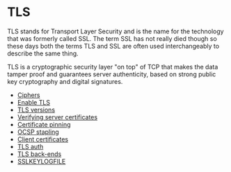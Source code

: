 # TLS

TLS stands for Transport Layer Security and is the name for the technology that
was formerly called SSL. The term SSL has not really died though so these days
both the terms TLS and SSL are often used interchangeably to describe the same
thing.

TLS is a cryptographic security layer "on top" of TCP that makes the data
tamper proof and guarantees server authenticity, based on strong public key
cryptography and digital signatures.

* [Ciphers](tls/ciphers.md)
* [Enable TLS](tls/enable.md)
* [TLS versions](tls/versions.md)
* [Verifying server certificates](tls/verify.md)
* [Certificate pinning](tls/pinning.md)
* [OCSP stapling](tls/stapling.md)
* [Client certificates](tls/clientcert.md)
* [TLS auth](tls/auth.md)
* [TLS back-ends](tls/backends.md)
* [SSLKEYLOGFILE](tls/sslkeylogfile.md)
